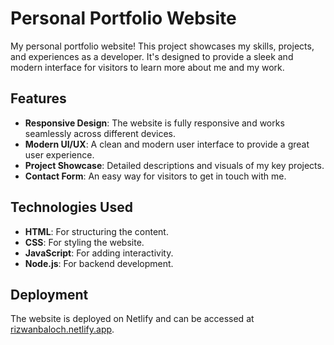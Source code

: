 # Personal Portfolio Website

My personal portfolio website! This project showcases my skills, projects, and experiences as a developer. It's designed to provide a sleek and modern interface for visitors to learn more about me and my work.

## Features

- **Responsive Design**: The website is fully responsive and works seamlessly across different devices.
- **Modern UI/UX**: A clean and modern user interface to provide a great user experience.
- **Project Showcase**: Detailed descriptions and visuals of my key projects.
- **Contact Form**: An easy way for visitors to get in touch with me.

## Technologies Used

- **HTML**: For structuring the content.
- **CSS**: For styling the website.
- **JavaScript**: For adding interactivity.
- **Node.js**: For backend development.

## Deployment

The website is deployed on Netlify and can be accessed at [rizwanbaloch.netlify.app](https://rizwanbaloch.netlify.app).
